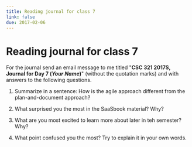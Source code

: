 ```yaml
---
title: Reading journal for class 7
link: false
due: 2017-02-06
---
```

Reading journal for class 7
===========================

For the journal send an email message to me titled "**CSC 321 2017S,
Journal for Day 7 (*Your Name*)**" (without the quotation marks) and
with answers to the following questions.

1. Summarize in a sentence: How is the agile approach different from the
   plan-and-document approach?

2. What surprised you the most in the SaaSbook material?  Why?

3. What are you most excited to learn more about later in teh semester?
Why?

4. What point confused you the most?  Try to explain it in your own words.
